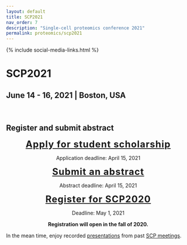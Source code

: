 ```yaml
---
layout: default
title: SCP2021
nav_order: 7
description: "Single-cell proteomics conference 2021"
permalink: proteomics/scp2021
---
```

{% include social-media-links.html %}

# SCP2021
## June 14 - 16, 2021 | Boston, USA  



&nbsp;

<!--
## Registration

Registration will open in the fall of 2020. Feel free to enjoy recorded [presentations](http://youtube.slavovlab.net) from past meetings.

<script language="javascript" type="text/javascript" src="https://web.northeastern.edu/slavovlab/bin/toggle.js"></script>
<link rel="stylesheet" type="text/css" href="http://slavovlab.net/bin/SCPtable.css"> -->



## Register and submit abstract

<div style="font-size: 25px; letter-spacing: 1.2px; text-align: center;"><strong><a href="https://forms.gle/rYK1o6EichEAFtPg8" target="_blank" rel="noopener noreferrer">Apply for student scholarship</a></strong></div>
<p style="text-align: center;">Application deadline: April 15, 2021</p>


<div style="font-size: 25px; letter-spacing: 1.2px; text-align: center;"><strong><a href="https://forms.gle/YzRPdXMmTh67RuCaA" target="_blank" rel="noopener noreferrer">Submit an abstract</a></strong></div>
<p style="text-align: center;">Abstract deadline: April 15, 2021</p>



<div style="font-size: 25px; letter-spacing: 1.2px; text-align: center;"><strong><a href="https://docs.google.com/forms/d/1BX43pba89eMExrveUBdTotJOtAnNgqKBeipkDHTW1q4/edit" target="_blank" >Register for SCP2020</a></strong></div>
<p style="text-align: center;">Deadline: May 1, 2021</p>
<p style="text-align: center;"><strong>Registration will open in the fall of 2020.</strong></p>

In the mean time, enjoy recorded [presentations](http://youtube.slavovlab.net) from past [SCP meetings](http://slavovlab.net/research.htm#Single-Cell-Proteomics-Conference).
